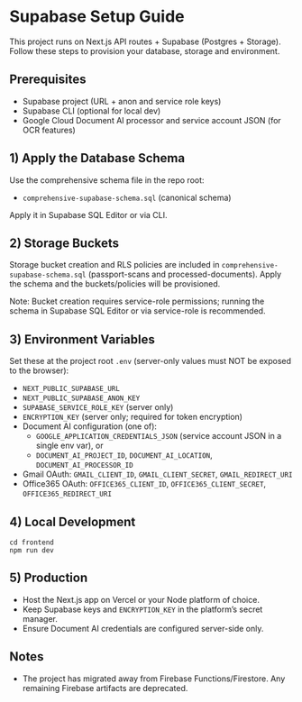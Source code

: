 # Supabase Setup Guide

This project runs on Next.js API routes + Supabase (Postgres + Storage). Follow these steps to provision your database, storage and environment.

## Prerequisites
- Supabase project (URL + anon and service role keys)
- Supabase CLI (optional for local dev)
- Google Cloud Document AI processor and service account JSON (for OCR features)

## 1) Apply the Database Schema

Use the comprehensive schema file in the repo root:

- `comprehensive-supabase-schema.sql` (canonical schema)

Apply it in Supabase SQL Editor or via CLI.

## 2) Storage Buckets

Storage bucket creation and RLS policies are included in `comprehensive-supabase-schema.sql` (passport-scans and processed-documents). Apply the schema and the buckets/policies will be provisioned.

Note: Bucket creation requires service-role permissions; running the schema in Supabase SQL Editor or via service-role is recommended.

## 3) Environment Variables

Set these at the project root `.env` (server-only values must NOT be exposed to the browser):

- `NEXT_PUBLIC_SUPABASE_URL`
- `NEXT_PUBLIC_SUPABASE_ANON_KEY`
- `SUPABASE_SERVICE_ROLE_KEY` (server only)
- `ENCRYPTION_KEY` (server only; required for token encryption)
- Document AI configuration (one of):
  - `GOOGLE_APPLICATION_CREDENTIALS_JSON` (service account JSON in a single env var), or
  - `DOCUMENT_AI_PROJECT_ID`, `DOCUMENT_AI_LOCATION`, `DOCUMENT_AI_PROCESSOR_ID`
- Gmail OAuth: `GMAIL_CLIENT_ID`, `GMAIL_CLIENT_SECRET`, `GMAIL_REDIRECT_URI`
- Office365 OAuth: `OFFICE365_CLIENT_ID`, `OFFICE365_CLIENT_SECRET`, `OFFICE365_REDIRECT_URI`

## 4) Local Development

```
cd frontend
npm run dev
```

## 5) Production

- Host the Next.js app on Vercel or your Node platform of choice.
- Keep Supabase keys and `ENCRYPTION_KEY` in the platform’s secret manager.
- Ensure Document AI credentials are configured server-side only.

## Notes

- The project has migrated away from Firebase Functions/Firestore. Any remaining Firebase artifacts are deprecated.
